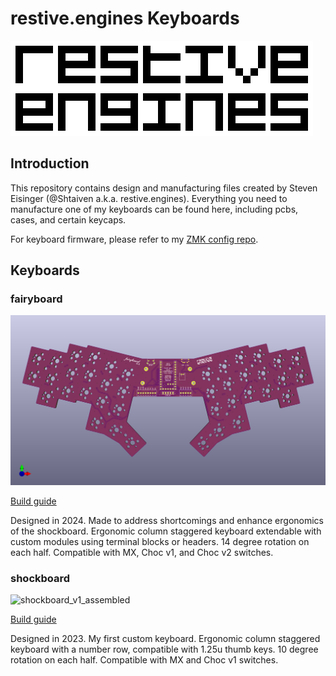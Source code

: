 # restive.engines Keyboards

![restiveengines_logo](docs/images/restiveengines-big.png)

## Introduction

This repository contains design and manufacturing files created by Steven Eisinger (@Shtaiven a.k.a. restive.engines). Everything you need to manufacture one of my keyboards can be found here, including pcbs, cases, and certain keycaps.

For keyboard firmware, please refer to my [ZMK config repo](https://github.com/Shtaiven/shockboard-zmk-config).

## Keyboards

### fairyboard

![fairyboard pcb front](docs/images/fairyboard_pcb_front.png)

[Build guide](docs/fairyboard.md)

Designed in 2024. Made to address shortcomings and enhance ergonomics of the shockboard. Ergonomic column staggered keyboard extendable with custom modules using terminal blocks or headers. 14 degree rotation on each half. Compatible with MX, Choc v1, and Choc v2 switches.

### shockboard

![shockboard_v1_assembled](docs/images/shockboard.png)

[Build guide](docs/shockboard.md)

Designed in 2023. My first custom keyboard. Ergonomic column staggered keyboard with a number row, compatible with 1.25u thumb keys. 10 degree rotation on each half. Compatible with MX and Choc v1 switches.
